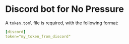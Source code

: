 # Discord bot for No Pressure

A `token.toml` file is required, with the following format:
``` yaml
[discord]
token="my_token_from_discord"
```
